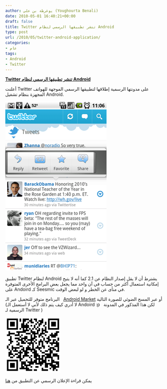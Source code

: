```yaml
---
author: يوغرطة بن علي (Youghourta Benali)
date: 2010-05-01 16:40:21+00:00
draft: false
title: Twitter تنشر تطبيقها الرسمي لنظام Android
type: post
url: /2010/05/twitter-android-application/
categories:
- عام
tags:
- Android
- Twitter
---
```


[**Twitter تنشر تطبيقها الرسمي لنظام Android**](https://www.it-scoop.com/2010/05/twitter-android-application/)


أعلنت Twitter على مدونتها الرسمية إطلاقها لتطبيقها الرسمي الموجهة للهواتف المجهزة بنظام تشغيل Android.

[![](ss-actions.png)
](https://www.it-scoop.com/2010/05/twitter-android-application/)

تطبيق Twitter لنظام Android يشترط أن لا يقل إصدار النظام عن 2.1 كما أنه لا يتيح إمكانية استعمال أكثر من حساب في آن واحد مما يجعل بعض البرامج الأخرى المتوفرة على Andoird كـ Seesmic في منأى عن الخطر و لو لبعض الوقت.

البرنامج متوفر للتحميل عبر الـ   [Android Market](http://www.android.com/market/) أو عبر المسح الضوئي للصورة التالية (لا أدري كيف يتم ذلك لأني لا أستعمل الـ Andoird :p   لكن هذا المذكور في المدونة الرسمية لـ Twitter )

[![](tfaqrcode.png)
](https://www.it-scoop.com/2010/05/twitter-android-application/)

يمكن قراءة الإعلان الرسمي عن التطبيق من [هنا](http://blog.twitter.com/2010/04/twitter-for-android-robots-like-to.html)
